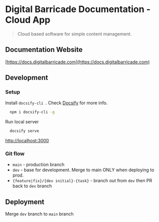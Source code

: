 # Digital Barricade Documentation - Cloud App

> Cloud based software for simple content management.

## Documentation Website

[https://docs.digitalbarricade.com](https://docs.digitalbarricade.com)

## Development

### Setup

Install `docsify-cli `. Check [Docsify](https://docsify.js.org/#/quickstart) for more info.

```bash
  npm i docsify-cli -g
```

Run local server

```bash
  docsify serve
```

[http://localhost:3000](http://localhost:3000)

### Git flow

- `main` - production branch
- `dev` - base for development. Merge to main ONLY when deploying to prod.
- `{feature|fix}/{dev initial}-{task}` - branch out from `dev` then PR back to `dev` branch

## Deployment

Merge `dev` branch to `main` branch
